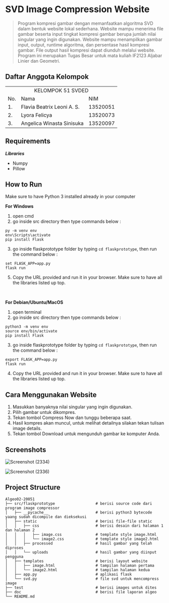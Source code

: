 # SVD Image Compression Website
> Program kompresi gambar dengan memanfaatkan algoritma SVD dalam bentuk website lokal sederhana. Website mampu menerima file gambar beserta input tingkat kompresi gambar berupa jumlah nilai singular yang ingin digunakan. Website mampu menampilkan gambar input, output, runtime algoritma, dan persentase hasil kompresi gambar. File output hasil kompresi dapat diunduh melalui website. Program ini merupakan Tugas Besar untuk mata kuliah IF2123 Aljabar Linier dan Geometri.

## Daftar Anggota Kelompok
<table>
<tr><td colspan = 3 align = "center">KELOMPOK 51 SVDED</td></tr>
<tr><td>No.</td><td>Nama</td><td>NIM</td></tr>
<tr><td>1.</td><td>Flavia Beatrix Leoni A. S.</td><td>13520051</td></tr>
<tr><td>2.</td><td>Lyora Felicya</td><td>13520073</td></tr>
<tr><td>3.</td><td>Angelica Winasta Sinisuka</td><td>13520097</td></tr>
</table>

## Requirements
***Libraries***<br />
* Numpy<br />
* Pillow<br />

## How to Run
Make sure to have Python 3 installed already in your computer<br />

**For Windows**<br />
1. open cmd<br />
2. go inside src directory then type commands below :<br />
```
py -m venv env
env\Scripts\activate
pip install Flask
```
3. go inside flaskprototype folder by typing ```cd flaskprototype```, then run the command below :
```
set FLASK_APP=app.py
flask run
```
5. Copy the URL provided and run it in your browser. Make sure to have all the libraries listed up top.<br />
<br />

**For Debian/Ubuntu/MacOS**<br />
1. open terminal<br />
2. go inside src directory then type commands below :<br />
```
python3 -m venv env
source env/bin/activate
pip install Flask
```
3. go inside flaskprototype folder by typing ```cd flaskprototype```, then run the command below :
```
export FLASK_APP=app.py
flask run
```
4. Copy the URL provided and run it in your browser. Make sure to have all the libraries listed up top.<br />

## Cara Menggunakan Website
1. Masukkan banyaknya nilai singular yang ingin digunakan.
2. Pilih gambar untuk dikompres.
3. Tekan tombol Compress Now dan tunggu beberapa saat.
4. Hasil kompres akan muncul, untuk melihat detailnya silakan tekan tulisan image details.
5. Tekan tombol Download untuk mengunduh gambar ke komputer Anda.

## Screenshots
![Screenshot (2334)](https://user-images.githubusercontent.com/82488797/141688279-98ab95e7-d2ea-4ef2-9557-91cd3ea8dada.png)

![Screenshot (2336)](https://user-images.githubusercontent.com/82488797/141688721-5623a161-e87c-4136-a84f-d7808b3e603a.png)

## Project Structure
```
Algeo02-20051   
├── src/flaskprototype                  # berisi source code dari program image compressor
│   ├── __pycache__                     # berisi python3 bytecode yaang sudah dicompile dan dieksekusi
│   ├── static                          # berisi file-file static
│   │   ├── css                         # berisi desain dari halaman 1 dan halaman 2
│   │   │   ├── image.css               # template style image.html
│   │   │   └── image2.css              # template style image2.html
│   │   ├── processed                   # hasil gambar yang telah diproses
│   │   └── uploads                     # hasil gambar yang diinput pengguna
│   ├── templates                       # berisi layout website
│   │   ├── image.html                  # tampilan halaman pertama
│   │   └── image2.html                 # tampilan halaman kedua
│   ├── app.py                          # aplikasi flask
│   └── svd.py                          # file svd untuk mencompress image
├── test                                # berisi images untuk dites
├── doc                                 # berisi file laporan algeo  
└── README.md
```